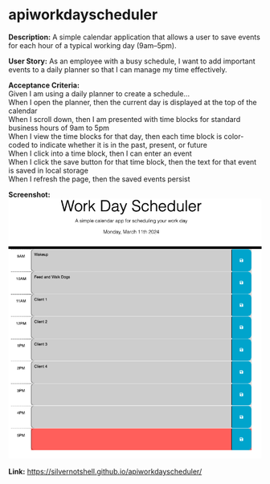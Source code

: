 # apiworkdayscheduler

**Description:** A simple calendar application that allows a user to save events for each hour of a typical working day (9am–5pm).

**User Story:** As an employee with a busy schedule, I want to add important events to a daily planner so that I can manage my time effectively. 

**Acceptance Criteria:** <br>
Given I am using a daily planner to create a schedule... <br>
When I open the planner, then the current day is displayed at the top of the calendar <br>
When I scroll down, then I am presented with time blocks for standard business hours of 9am to 5pm <br>
When I view the time blocks for that day, then each time block is color-coded to indicate whether it is in the past, present, or future <br>
When I click into a time block, then I can enter an event <br>
When I click the save button for that time block, then the text for that event is saved in local storage <br>
When I refresh the page, then the saved events persist <br>

**Screenshot:** <br> ![screenshot of deployed application](<images/Screenshot 2024-03-11 at 5.34.53 PM.png>)

**Link:** https://silvernotshell.github.io/apiworkdayscheduler/
